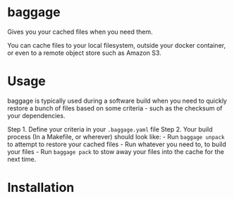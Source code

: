 # baggage

Gives you your cached files when you need them.

You can cache files to your local filesystem, outside your docker container, or even to a remote object store such as Amazon S3.

# Usage

baggage is typically used during a software build when you need to quickly restore a bunch of files based on some criteria - such as the checksum of your dependencies.

Step 1. Define your criteria in your `.baggage.yaml` file
Step 2. Your build process (In a Makefile, or wherever) should look like:
    - Run `baggage unpack` to attempt to restore your cached files
    - Run whatever you need to, to build your files
    - Run `baggage pack` to stow away your files into the cache for the next time.

# Installation